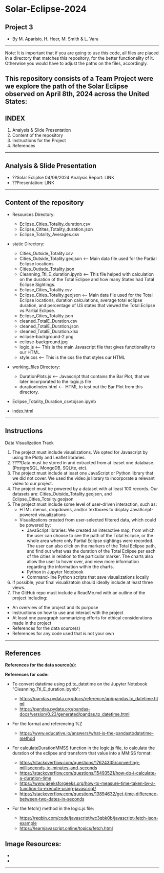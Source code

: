 # Solar-Eclipse-2024
Project 3
--------------------------------
- By M. Aparisio, H. Heer, M. Smith & L. Vara
--------------------------------

Note: It is important that if you are going to use this code, all files
are placed in a directory that matches this repository, for the better functionality of it.
Otherwise you would have to adjust the paths on the files, accordingly.

This repository consists of a Team Project were we explore the path of the Solar Eclipse observed on April 8th, 2024 across the United States:
---------------------------------
INDEX
---------------------------------
1. Analysis & Slide Presentation 
2. Content of the repository
3. Instructions for the Project
4. References

---------------------------------
Analysis & Slide Presentation
---------------------------------
- ??Solar Ecliplse 04/08/2024 Analysis Report: LINK
- ??Presentation: LINK 

---------------------------------
Content of the repository
---------------------------------
- Resources Directory:
  - Eclipse_Cities_Totality_duration.csv
  - Eclipse_Citites_Totality_duration.json
  - Eclipse_Totality_Averages.csv

- static Directory:
  - Cities_Outside_Totality.csv
  - Cities_Outside_Totality.geojson  <-- Main data file used for the Partial Eclipse locations
  - Cities_Outisde_Totality.json
  - Cleanning_Ttl_E_duration.ipynb  <-- This file helped with calculation on the duration of the Total Eclipse and how many States had Total Eclipse Sightings.
  - Eclipse_Cities_Totality.csv
  - Eclipse_Cities_Totality.geojson <-- Main data file used for the Total Eclipse locations, duration calculations, average total eclipse duration, and percentage of US states that viewed the Total Eclipse vs Partial Eclipse.
  - Eclipse_Cities_Totality.json
  - cleaned_TotalE_Duration.csv
  - cleaned_TotalE_Duration.json
  - cleaned_TotalE_Duration.xlsx
  - eclipse-background-2.png
  - eclipse-background.jpg
  - logic.js   <-- This is the main Javascript file that gives functionality to our HTML
  - style.css   <-- This is the css file that styles our HTML
 
- working_files Directory:
  - DurationPlots.js <-- Javascript that contains the Bar Plot, that we later incorporated to the logic.js file
  - durationIndex.html <-- HTML to test out the Bar Plot from this directory.
 
- Eclipse_Totality_Duration_csvtojson.ipynb
- index.html

----------------------------------
Instructions
----------------------------------
Data Visualization Track
1. The project must include visualizations. We opted for Javascript by using the Plotly and Leaflet libraries.
2. ????Data must be stored in and extracted from at leaset one database. (PostgreSQL, MongoDB, SQLite, etc).
3. The project must include at least one JavaScript or Python library that we did not cover. We used the video.js library to incorporate a relevant video to our project.
4. The project must be powered by a dataset with at least 100 records. Our datasets are: Cities_Outside_Totality.geojson, and Eclipse_Cities_Totality.geojson
5. The project must include some level of user-driven interaction, such as:
   * HTML menus, dropdowns, and/or textboxes to display JavaScript-powered visualizations
   * Visualizations created from user-selected filtered data, which could be powered by:
       - JavaScript libraries: We created an interactive map, from which the user can choose to see the path of the Total Eclipse, or the whole area where only Partial Eclipse sightings were recorded. The user can also click on the markers of the Total Eclipse path, and find out what was the duration of the Total Eclipse per each of the cities in relation to the particular marker. The charts also allow the user to hover over, and view more information regarding the information within the charts.
       - Python in Jupyter Notebook
       - Command-line Python scripts that save visualizations locally
6. If possible, your final visualizatoin should ideally include at least three views.
7. The GitHub repo must include a ReadMe.md with an outline of the project including:
  - An overview of the project and its purpose
  - Instructions on how to use and interact with the project
  - At least one paragraph summarizing efforts for ethical considerations made in the project
  - References for the data source(s)
  - References for any code used that is not your own



------------------------------------
References
------------------------------------

**References for the data source(s):**


**References for code:**
- To convert datetime using pd.to_datetime on the Jupyter Notebook "Cleanning_Ttl_E_duration.ipynb":
  - https://pandas.pydata.org/docs/reference/api/pandas.to_datetime.html
  - https://pandas.pydata.org/pandas-docs/version/0.23/generated/pandas.to_datetime.html
- For the format and referencing %Z
  - https://www.educative.io/answers/what-is-the-pandastodatetime-method

- For calculateDurationMMSS function in the logic.js file, to calculate the duration of the eclipse and transform that value into a MM:SS format:
  - https://stackoverflow.com/questions/17624335/converting-milliseconds-to-minutes-and-seconds
  - https://stackoverflow.com/questions/15493521/how-do-i-calculate-a-duration-time
  - https://www.geeksforgeeks.org/how-to-measure-time-taken-by-a-function-to-execute-using-javascript/
  - https://stackoverflow.com/questions/13894632/get-time-difference-between-two-dates-in-seconds

- For the fetch() method in the logic.js file:
  - https://reqbin.com/code/javascript/wc3qbk0b/javascript-fetch-json-example
  - https://learnjavascript.online/topics/fetch.html

**Image Resources:**
  -
  -
  -

-----------------------------------------------------------------------------------------------------------------------


